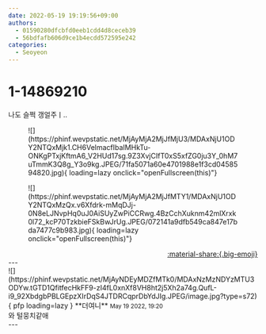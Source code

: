 ```yaml
---
date: 2022-05-19 19:19:56+09:00
authors:
  - 01590280dfcbfd0eeb1cdd4d8ceceb39
  - 56bdfafb606d9ce1b4ecdd572595e242
categories:
  - Seoyeon
---
```


# 1-14869210

<div class="post-container" markdown="1">
<div class="content-container md-sidebar__scrollwrap" markdown="1">

나도 슬쩍 갱얼주ㅣ..
<figure markdown="1">
![](https://phinf.wevpstatic.net/MjAyMjA2MjJfMjU3/MDAxNjU1ODY2NTQxMjk1.CH6VelmacfIbaIMHkTu-ONKgPTxjKftmA6_V2HUd17sg.9Z3XvjCIfT0xS5xfZG0ju3Y_0hM7uTmmK3Q8g_Y3o9kg.JPEG/71fa5071a60e4701988e1f3cd0458594820.jpg){ loading=lazy onclick="openFullscreen(this)"}
</figure>

<figure markdown="1">
![](https://phinf.wevpstatic.net/MjAyMjA2MjJfMTY1/MDAxNjU1ODY2NTQxMzQx.v6Xfdrk-mMqDJj-0N8eLJNvpHq0uJ0AiSUyZwPiCCRwg.4BzCchXuknm42mlXrxk0l72_kcP70TzkbieFSkBwJrUg.JPEG/072141a9dfb549ca847e17bda7477c9b983.jpg){ loading=lazy onclick="openFullscreen(this)"}
</figure>


</div>
</div>

<div style="text-align: right;" markdown="1">
<a href="https://weverse.io/fromis9/fanpost/1-14869210" style="text-align: right;">:material-share:{.big-emoji}</a>
</div>
---

<div class="comments-container md-sidebar__scrollwrap" markdown="1">
<div class="comment" markdown="1">
<div class='id-container' markdown="1">
![](https://phinf.wevpstatic.net/MjAyNDEyMDZfMTk0/MDAxNzMzNDYzMTU3ODYw.tGTD1QfitfecHkFF9-zI4fL0xnXf8VH8ht2j5Xh2a74g.QufL-i9_92XbdgbPBLGEpzXIrDqS4JTDRCqprDbYdJIg.JPEG/image.jpg?type=s72){ pfp loading=lazy }
**<span class="artist">더여니</span>** <small>May 19 2022, 19:20</small><br>
</div>
<div class='comment-body' markdown="1">
와 털뭉치같애
</div>
</div>
</div>
---
